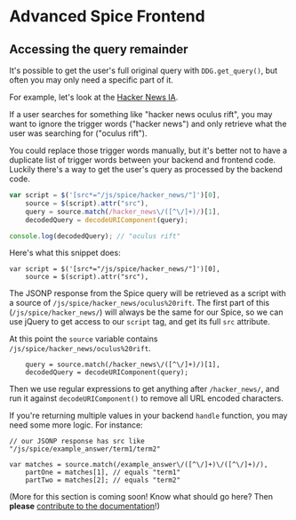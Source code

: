 # Advanced Spice Frontend

## Accessing the query remainder

It's possible to get the user's full original query with `DDG.get_query()`, but often you may only need a specific part of it.

For example, let's look at the [Hacker News IA](https://github.com/duckduckgo/zeroclickinfo-spice/blob/master/lib/DDG/Spice/HackerNews.pm).

If a user searches for something like "hacker news oculus rift", you may want to ignore the trigger words ("hacker news") and only retrieve what the user was searching for ("oculus rift").

You could replace those trigger words manually, but it's better not to have a duplicate list of trigger words between your backend and frontend code. Luckily there's a way to get the user's query as processed by the backend code.

```javascript
var script = $('[src*="/js/spice/hacker_news/"]')[0],
    source = $(script).attr("src"),
    query = source.match(/hacker_news\/([^\/]+)/)[1],
    decodedQuery = decodeURIComponent(query);

console.log(decodedQuery); // "oculus rift"
```

Here's what this snippet does:

```
var script = $('[src*="/js/spice/hacker_news/"]')[0],
    source = $(script).attr("src"),
```

The JSONP response from the Spice query will be retrieved as a script with a source of `/js/spice/hacker_news/oculus%20rift`. The first part of this (`/js/spice/hacker_news/`) will always be the same for our Spice, so we can use jQuery to get access to our `script` tag, and get its full `src` attribute.

At this point the `source` variable contains `/js/spice/hacker_news/oculus%20rift`.

```
    query = source.match(/hacker_news\/([^\/]+)/)[1],
    decodedQuery = decodeURIComponent(query);
```

Then we use regular expressions to get anything after `/hacker_news/`, and run it against `decodeURIComponent()` to remove all URL encoded characters.

If you're returning multiple values in your backend `handle` function, you may need some more logic. For instance:

```
// our JSONP response has src like "/js/spice/example_answer/term1/term2"

var matches = source.match(/example_answer\/([^\/]+)\/([^\/]+)/),
    partOne = matches[1], // equals "term1"
    partTwo = matches[2]; // equals "term2"
```

(More for this section is coming soon! Know what should go here? Then **please** [contribute to the documentation](https://github.com/duckduckgo/duckduckgo-documentation/blob/master/CONTRIBUTING.md)!)
